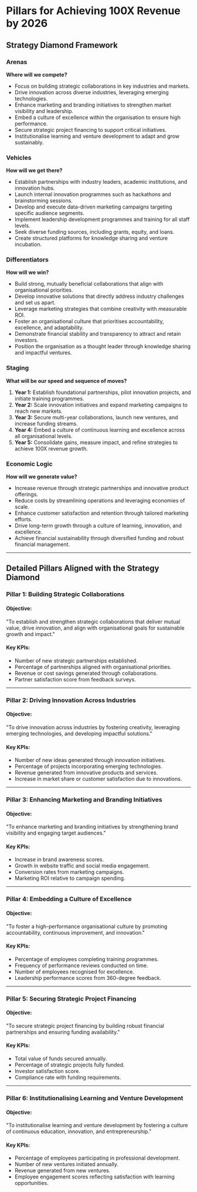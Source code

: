 # Pillars for Achieving 100X Revenue by 2026

## Strategy Diamond Framework

### Arenas
**Where will we compete?**
- Focus on building strategic collaborations in key industries and markets.
- Drive innovation across diverse industries, leveraging emerging technologies.
- Enhance marketing and branding initiatives to strengthen market visibility and leadership.
- Embed a culture of excellence within the organisation to ensure high performance.
- Secure strategic project financing to support critical initiatives.
- Institutionalise learning and venture development to adapt and grow sustainably.

### Vehicles
**How will we get there?**
- Establish partnerships with industry leaders, academic institutions, and innovation hubs.
- Launch internal innovation programmes such as hackathons and brainstorming sessions.
- Develop and execute data-driven marketing campaigns targeting specific audience segments.
- Implement leadership development programmes and training for all staff levels.
- Seek diverse funding sources, including grants, equity, and loans.
- Create structured platforms for knowledge sharing and venture incubation.

### Differentiators
**How will we win?**
- Build strong, mutually beneficial collaborations that align with organisational priorities.
- Develop innovative solutions that directly address industry challenges and set us apart.
- Leverage marketing strategies that combine creativity with measurable ROI.
- Foster an organisational culture that prioritises accountability, excellence, and adaptability.
- Demonstrate financial stability and transparency to attract and retain investors.
- Position the organisation as a thought leader through knowledge sharing and impactful ventures.

### Staging
**What will be our speed and sequence of moves?**
1. **Year 1:** Establish foundational partnerships, pilot innovation projects, and initiate training programmes.
2. **Year 2:** Scale innovation initiatives and expand marketing campaigns to reach new markets.
3. **Year 3:** Secure multi-year collaborations, launch new ventures, and increase funding streams.
4. **Year 4:** Embed a culture of continuous learning and excellence across all organisational levels.
5. **Year 5:** Consolidate gains, measure impact, and refine strategies to achieve 100X revenue growth.

### Economic Logic
**How will we generate value?**
- Increase revenue through strategic partnerships and innovative product offerings.
- Reduce costs by streamlining operations and leveraging economies of scale.
- Enhance customer satisfaction and retention through tailored marketing efforts.
- Drive long-term growth through a culture of learning, innovation, and excellence.
- Achieve financial sustainability through diversified funding and robust financial management.

---

## Detailed Pillars Aligned with the Strategy Diamond

### Pillar 1: Building Strategic Collaborations

#### Objective:
"To establish and strengthen strategic collaborations that deliver mutual value, drive innovation, and align with organisational goals for sustainable growth and impact."

#### Key KPIs:
- Number of new strategic partnerships established.
- Percentage of partnerships aligned with organisational priorities.
- Revenue or cost savings generated through collaborations.
- Partner satisfaction score from feedback surveys.

---

### Pillar 2: Driving Innovation Across Industries

#### Objective:
"To drive innovation across industries by fostering creativity, leveraging emerging technologies, and developing impactful solutions."

#### Key KPIs:
- Number of new ideas generated through innovation initiatives.
- Percentage of projects incorporating emerging technologies.
- Revenue generated from innovative products and services.
- Increase in market share or customer satisfaction due to innovations.

---

### Pillar 3: Enhancing Marketing and Branding Initiatives

#### Objective:
"To enhance marketing and branding initiatives by strengthening brand visibility and engaging target audiences."

#### Key KPIs:
- Increase in brand awareness scores.
- Growth in website traffic and social media engagement.
- Conversion rates from marketing campaigns.
- Marketing ROI relative to campaign spending.

---

### Pillar 4: Embedding a Culture of Excellence

#### Objective:
"To foster a high-performance organisational culture by promoting accountability, continuous improvement, and innovation."

#### Key KPIs:
- Percentage of employees completing training programmes.
- Frequency of performance reviews conducted on time.
- Number of employees recognised for excellence.
- Leadership performance scores from 360-degree feedback.

---

### Pillar 5: Securing Strategic Project Financing

#### Objective:
"To secure strategic project financing by building robust financial partnerships and ensuring funding availability."

#### Key KPIs:
- Total value of funds secured annually.
- Percentage of strategic projects fully funded.
- Investor satisfaction score.
- Compliance rate with funding requirements.

---

### Pillar 6: Institutionalising Learning and Venture Development

#### Objective:
"To institutionalise learning and venture development by fostering a culture of continuous education, innovation, and entrepreneurship."

#### Key KPIs:
- Percentage of employees participating in professional development.
- Number of new ventures initiated annually.
- Revenue generated from new ventures.
- Employee engagement scores reflecting satisfaction with learning opportunities.
